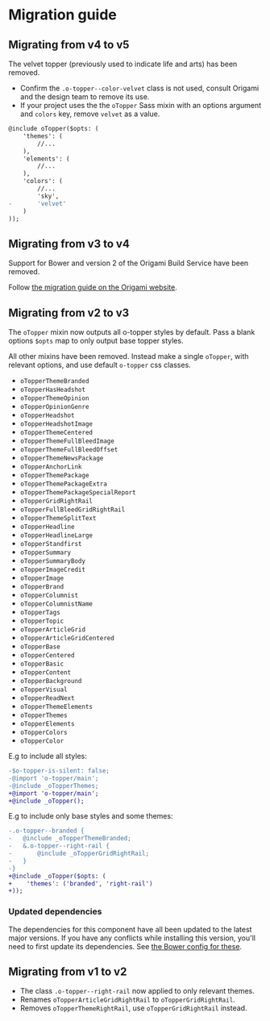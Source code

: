 # Migration guide

## Migrating from v4 to v5

The velvet topper (previously used to indicate life and arts) has been removed.

- Confirm the `.o-topper--color-velvet` class is not used, consult Origami and the design team to remove its use.
- If your project uses the the `oTopper` Sass mixin with an options argument and `colors` key, remove `velvet` as a value.

```diff
@include oTopper($opts: (
	'themes': (
        //...
	),
	'elements': (
        //...
	),
	'colors': (
        //...
		'sky',
-		'velvet'
	)
));
```

## Migrating from v3 to v4

Support for Bower and version 2 of the Origami Build Service have been removed.

Follow [the migration guide on the Origami website](https://origami.ft.com/docs/tutorials/bower-to-npm/).

## Migrating from v2 to v3

The `oTopper` mixin now outputs all o-topper styles by default. Pass a blank options `$opts` map to only output base topper styles.

All other mixins have been removed. Instead make a single `oTopper`, with relevant options, and use default `o-topper` css classes.

- `oTopperThemeBranded`
- `oTopperHasHeadshot`
- `oTopperThemeOpinion`
- `oTopperOpinionGenre`
- `oTopperHeadshot`
- `oTopperHeadshotImage`
- `oTopperThemeCentered`
- `oTopperThemeFullBleedImage`
- `oTopperThemeFullBleedOffset`
- `oTopperThemeNewsPackage`
- `oTopperAnchorLink`
- `oTopperThemePackage`
- `oTopperThemePackageExtra`
- `oTopperThemePackageSpecialReport`
- `oTopperGridRightRail`
- `oTopperFullBleedGridRightRail`
- `oTopperThemeSplitText`
- `oTopperHeadline`
- `oTopperHeadlineLarge`
- `oTopperStandfirst`
- `oTopperSummary`
- `oTopperSummaryBody`
- `oTopperImageCredit`
- `oTopperImage`
- `oTopperBrand`
- `oTopperColumnist`
- `oTopperColumnistName`
- `oTopperTags`
- `oTopperTopic`
- `oTopperArticleGrid`
- `oTopperArticleGridCentered`
- `oTopperBase`
- `oTopperCentered`
- `oTopperBasic`
- `oTopperContent`
- `oTopperBackground`
- `oTopperVisual`
- `oTopperReadNext`
- `oTopperThemeElements`
- `oTopperThemes`
- `oTopperElements`
- `oTopperColors`
- `oTopperColor`


E.g to include all styles:
```diff
-$o-topper-is-silent: false;
-@import 'o-topper/main';
-@include _oTopperThemes;
+@import 'o-topper/main';
+@include _oTopper();
```

E.g to include only base styles and some themes:
```diff
-.o-topper--branded {
-	@include _oTopperThemeBranded;
-	&.o-topper--right-rail {
-		@include _oTopperGridRightRail;
-	}
-}
+@include _oTopper($opts: (
+    'themes': ('branded', 'right-rail')
+));
```

### Updated dependencies

The dependencies for this component have all been updated to the latest major versions.
If you have any conflicts while installing this version, you'll need to first update
its dependencies. See [the Bower config for these](./bower.json).

## Migrating from v1 to v2

- The class `.o-topper--right-rail` now applied to only relevant themes.
- Renames `oTopperArticleGridRightRail` to `oTopperGridRightRail`.
- Removes `oTopperThemeRightRail`, use `oTopperGridRightRail` instead.
